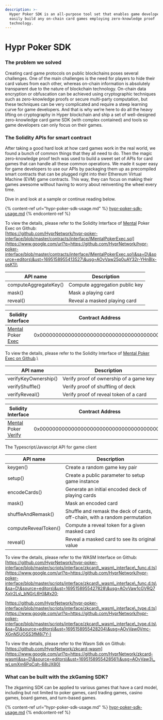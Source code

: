 ```yaml
---
description: >-
  Hyper Poker SDK is an all-purpose tool set that enables game developers to
  easily build any on-chain card games employing zero-knowledge proof
  technology.
---
```


# Hypr Poker SDK

### The problem we solved

Creating card game protocols on public blockchains poses several challenges. One of the main challenges is the need for players to hide their card values from each other, whereas on-chain information is absolutely transparent due to the nature of blockchain technology. On-chain data encryption or obfuscation can be achieved using cryptographic techniques such as zero-knowledge proofs or secure multi-party computation, but these techniques can be very complicated and require a steep learning curve for game developers. And that is why we’re here to do all the heavy lifting on cryptography in Hyper blockchain and ship a set of well-designed zero-knowledge card game SDK (with complex contained) and tools so game developers can only focus on their games.

### The Solidity APIs for smart contract

After taking a good hard look at how card games work in the real world, we found a bunch of common things that they all need to do. Then the magic zero-knowledge proof tech was used to build a sweet set of APIs for card games that can handle all these common operations. We made it super easy for game developers to use our APIs by packaging them up as precompiled smart contracts that can be plugged right into their Ethereum Virtual Machine (EVM) game contracts. This way, they can focus on making their games awesome without having to worry about reinventing the wheel every time.

Dive in and look at a sample or continue reading below.

{% content-ref url="hypr-poker-sdk-usage.md" %}
[hypr-poker-sdk-usage.md](hypr-poker-sdk-usage.md)
{% endcontent-ref %}

To view the details, please refer to the Solidity Interface of [Mental](https://www.google.com/url?q=https://github.com/HyprNetwork/hypr-poker-interface/blob/master/contracts/IMentalPokerExec.sol\&sa=D\&source=editors\&ust=1695158955413170\&usg=AOvVaw2VOhFycdSrJujI1kJKEv3d) Poker Exec on Github:\
[https://github.com/HyprNetwork/hypr-poker-interface/blob/master/contracts/interface/IMentalPokerExec.sol](https://www.google.com/url?q=https://github.com/HyprNetwork/hypr-poker-interface/blob/master/contracts/interface/IMentalPokerExec.sol\&sa=D\&source=editors\&ust=1695158955413527\&usg=AOvVaw25p0uAY32r-YHnBlx-qsK1)\


| API name              | Description                    |
| --------------------- | ------------------------------ |
| computeAggregateKey() | Compute aggregation public key |
| mask()                | Mask a playing card            |
| reveal()              | Reveal a masked playing card   |

| Solidity Interface                                                                                                                                                                                                                                                                                                                                                                                                                           | Contract Address                           |
| -------------------------------------------------------------------------------------------------------------------------------------------------------------------------------------------------------------------------------------------------------------------------------------------------------------------------------------------------------------------------------------------------------------------------------------------- | ------------------------------------------ |
| [Mental](https://www.google.com/url?q=https://github.com/HyprNetwork/hypr-poker-interface/blob/master/contracts/IMentalPokerExec.sol\&sa=D\&source=editors\&ust=1695158955416868\&usg=AOvVaw1iEmyA\_yLcG97r9I9DDj-4) Poker [Exec](https://www.google.com/url?q=https://github.com/HyprNetwork/hypr-poker-interface/blob/master/contracts/IMentalPokerExec.sol\&sa=D\&source=editors\&ust=1695158955417190\&usg=AOvVaw2hiQxy5qMpJusAnZzps7PI) | 0x0000000000000000000000000000000000000040 |

To view the details, please refer to the Solidity Interface of [Mental Poker Exec on Github](https://github.com/HyprNetwork/hypr-poker-interface/blob/master/contracts/interface/IMentalPokerVerify.sol).\


| API name             | Description                             |
| -------------------- | --------------------------------------- |
| verifyKeyOwnership() | Verify proof of ownership of a game key |
| verifyShuffle()      | Verify proof of shuffling of deck       |
| verifyReveal()       | Verify proof of reveal token of a card  |

| Solidity Interface                                                                                                                                                                                                                                                                                                                                                                                                                                | Contract Address                           |
| ------------------------------------------------------------------------------------------------------------------------------------------------------------------------------------------------------------------------------------------------------------------------------------------------------------------------------------------------------------------------------------------------------------------------------------------------- | ------------------------------------------ |
| [Mental](https://www.google.com/url?q=https://github.com/HyprNetwork/hypr-poker-interface/blob/master/contracts/IMentalPokerExec.sol\&sa=D\&source=editors\&ust=1695158955421945\&usg=AOvVaw0BaAnephW\_R23dbrXZNq3W) Poker [Verify](https://www.google.com/url?q=https://github.com/HyprNetwork/hypr-poker-interface/blob/master/contracts/IMentalPokerVerify.sol\&sa=D\&source=editors\&ust=1695158955422303\&usg=AOvVaw3fq6IYGY\_Uw-kwU94NmdIa) | 0x0000000000000000000000000000000000000030 |

The Typescript/Javascript API for game client

| API name             | Description                                                                |
| -------------------- | -------------------------------------------------------------------------- |
| keygen()             | Create a random game key pair                                              |
| setup()              | Create a public parameter to setup game instance                           |
| encodeCards()        | Generate an initial encoded deck of playing cards                          |
| mask()               | Mask an encoded card                                                       |
| shuffleAndRemask()   | Shuffle and remask the deck of cards, off-chain, with a random permutation |
| computeRevealToken() | Compute a reveal token for a given masked card                             |
| reveal()             | Reveal a masked card to see its original value                             |

To view the details, please refer to the WASM Interface on Github:\
[https://github.com/HyprNetwork/hypr-poker-interface/blob/master/scripts/interface/zkcard\_wasm\_interface\_func.d.ts](https://www.google.com/url?q=https://github.com/HyprNetwork/hypr-poker-interface/blob/master/scripts/interface/zkcard\_wasm\_interface\_func.d.ts\&sa=D\&source=editors\&ust=1695158955427828\&usg=AOvVaw1cGVRQ7XxIr2Ls\_bNGrL6H)&#x20;

[https://github.com/HyprNetwork/hypr-poker-interface/blob/master/scripts/interface/zkcard\_wasm\_interface\_type.d.ts](https://www.google.com/url?q=https://github.com/HyprNetwork/hypr-poker-interface/blob/master/scripts/interface/zkcard\_wasm\_interface\_type.d.ts\&sa=D\&source=editors\&ust=1695158955428204\&usg=AOvVaw0Vmc-XGnN5UOSS3fM8i7Y-)

To view the details, please refer to the Wasm Sdk on Github:\
[https://github.com/HyprNetwork/zkcard-wasm](https://www.google.com/url?q=https://github.com/HyprNetwork/zkcard-wasm\&sa=D\&source=editors\&ust=1695158955428561\&usg=AOvVaw3\_wLsmXm6PqCqh-68rJX80)

### What can be built with the zkGaming SDK?

The zkgaming SDK can be applied to various games that have a card model, including but not limited to poker games, card trading games, casino games, board games, and turn-based games.

{% content-ref url="hypr-poker-sdk-usage.md" %}
[hypr-poker-sdk-usage.md](hypr-poker-sdk-usage.md)
{% endcontent-ref %}
